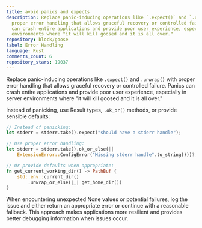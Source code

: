 ```yaml
---
title: avoid panics and expects
description: Replace panic-inducing operations like `.expect()` and `.unwrap()` with
  proper error handling that allows graceful recovery or controlled failure. Panics
  can crash entire applications and provide poor user experience, especially in server
  environments where "it will kill goosed and it is all over."
repository: block/goose
label: Error Handling
language: Rust
comments_count: 6
repository_stars: 19037
---
```


Replace panic-inducing operations like `.expect()` and `.unwrap()` with proper error handling that allows graceful recovery or controlled failure. Panics can crash entire applications and provide poor user experience, especially in server environments where "it will kill goosed and it is all over."

Instead of panicking, use Result types, `.ok_or()` methods, or provide sensible defaults:

```rust
// Instead of panicking:
let stderr = stderr.take().expect("should have a stderr handle");

// Use proper error handling:
let stderr = stderr.take().ok_or_else(|| 
    ExtensionError::ConfigError("Missing stderr handle".to_string()))?;

// Or provide defaults when appropriate:
fn get_current_working_dir() -> PathBuf {
    std::env::current_dir()
        .unwrap_or_else(|_| get_home_dir())
}
```

When encountering unexpected None values or potential failures, log the issue and either return an appropriate error or continue with a reasonable fallback. This approach makes applications more resilient and provides better debugging information when issues occur.